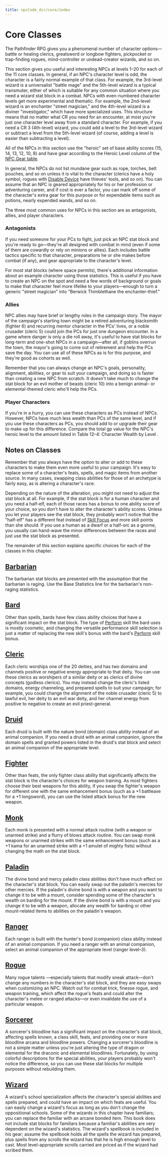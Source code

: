 ```yaml
---
title: npcCode_dir/core/index
---
```

# Core Classes

The Pathfinder RPG gives you a phenomenal number of character options—battle or healing clerics, greatsword or longbow fighters, pickpocket or trap-finding rogues, mind-controller or undead-creator wizards, and so on.

This section gives you useful and interesting NPCs at levels 1–20 for each of the 11 core classes. In general, if an NPC's character level is odd, the character is a fairly normal example of that class. For example, the 3rd-level wizard is a universalist "battle mage" and the 5th-level wizard is a typical transmuter, either of which is suitable for any common situation where you need a wizard stat block in a combat. NPCs with even-numbered character levels get more experimental and thematic. For example, the 2nd-level wizard is an enchanter "street magician," and the 4th-level wizard is a diviner "investigator," which have more specialized uses. This structure means that no matter what CR you need for an encounter, at most you're just one character level away from a standard character. For example, if you need a CR 3 (4th-level) wizard, you could add a level to the 3rd-level wizard or subtract a level from the 5th-level wizard (of course, adding a level is easier than subtracting a level).

All of the NPCs in this section use the "heroic" set of base ability scores (15, 14, 13, 12, 10, 8) and have gear according to the Heroic Level column of the [NPC Gear table](creatingNPCs#_table-14-9-npc-gear).

In general, the NPCs do not list mundane gear such as rope, torches, belt pouches, and so on unless it is vital to the character (clerics have a holy symbol, rogues with [Disable Device](skill_dir/disableDevice#_disable-device) have thieves' tools, and so on). You can assume that an NPC is geared appropriately for his or her profession or adventuring career, and if cost is ever a factor, you can mark off some of the character's extra gear for this purpose or for expendable items such as potions, nearly expended wands, and so on.

The three most common uses for NPCs in this section are as antagonists, allies, and player characters.

### Antagonists

If you need someone for your PCs to fight, just pick an NPC stat block and you're ready to go—they're all designed with combat in mind (even if some of them are cowardly or rely on minions or allies). Each includes battle tactics specific to that character, preparations he or she makes before combat (if any), and gear appropriate to the character's level.

For most stat blocks (where space permits), there's additional information about an example character using those statistics. This is useful if you have to create an NPC on the spot and need a few words of background or goals to make that character feel more lifelike to your players—enough to turn a generic "street magician" into "Berwick Thimblethane the enchanter-thief."

### Allies

NPC allies may have brief or lengthy roles in the campaign story. The mayor of the campaign's starting town might be a retired adventuring blacksmith (fighter 6) and recurring mentor character in the PCs' lives, or a noble crusader (cleric 5) could join the PCs for just one dungeon encounter. In a game where danger is only a die roll away, it's useful to have stat blocks for long-term and one-shot NPCs in a campaign—after all, if goblins overrun the town, the mayor's going to come out of retirement and help the PCs save the day. You can use all of these NPCs as is for this purpose, and they're good as cohorts as well.

Remember that you can always change an NPC's goals, personality, alignment, abilities, or gear to suit your campaign, and doing so is faster than creating a new NPC from scratch. It doesn't take much to change the stat block for an evil mother of beasts (cleric 10) into a benign animal- or elemental-themed cleric who'll help the PCs.

### Player Characters

If you're in a hurry, you can use these characters as PCs instead of NPCs. However, NPCs have much less wealth than PCs of the same level, and if you use these characters as PCs, you should add to or upgrade their gear to make up for this difference. Compare the total gp value for the NPC's heroic level to the amount listed in Table 12–4: Character Wealth by Level .

## Notes on Classes

Remember that you always have the option to alter or add to these characters to make them even more useful to your campaign. It's easy to replace some of a character's feats, spells, and magic items from another source. In many cases, swapping class abilities for those of an archetype is fairly easy, as is altering a character's race.

Depending on the nature of the alteration, you might not need to adjust the stat block at all. For example, if the stat block is for a human character and you need a half-elf, each of those races has a bonus to one ability score of your choice, so you don't have to alter the character's ability scores. Unless you let your players see the stat block, they probably won't notice that the "half-elf" has a different feat instead of [Skill Focus](feats#_skill-focus) and more skill points than she should. If you use a human as a dwarf or a half-orc as a gnome, you usually can hand-wave the minor differences between the races and just use the stat block as presented.

The remainder of this section explains specific choices for each of the classes in this chapter.

## [Barbarian](npcCodex/cor_dir/barbarian)

The barbarian stat blocks are presented with the assumption that the barbarian is raging. Use the Base Statistics line for the barbarian's non-raging statistics.

## [Bard](npcCodex/cor_dir/bard)

Other than spells, bards have few class ability choices that have a significant impact on the stat block. The type of [Perform](skills/perform#_perform) skill the bard uses is mostly cosmetic, and changing the versatile performance skill selection is just a matter of replacing the new skill's bonus with the bard's [Perform](skill_dir/perform#_perform) skill bonus.

## [Cleric](npcCodex/cor_dir/cleric)

Each cleric worships one of the 20 deities, and has two domains and channels positive or negative energy appropriate to that deity. You can use these clerics as worshipers of a similar deity or as clerics of divine concepts (godless clerics). You may instead change the cleric's listed domains, energy channeling, and prepared spells to suit your campaign; for example, you could change the alignment of the noble crusader (cleric 5) to lawful evil, her deity to an evil war deity, and her channel energy from positive to negative to create an evil priest-general.

## [Druid](npcCodex/cor_dir/druid)

Each druid is built with the nature bond (domain) class ability instead of an animal companion. If you need a druid with an animal companion, ignore the domain spells and granted powers listed in the druid's stat block and select an animal companion of the appropriate level.

## [Fighter](npcCodex/cor_dir/fighter)

Other than feats, the only fighter class ability that significantly affects the stat block is the character's choices for weapon training. As most fighters choose their best weapons for this ability, if you swap the fighter's weapon for different one with the same enhancement bonus (such as a +1 battleaxe for a +1 longsword), you can use the listed attack bonus for the new weapon.

## [Monk](npcCodex/cor_dir/monk)

Each monk is presented with a normal attack routine (with a weapon or unarmed strike) and a flurry of blows attack routine. You can swap monk weapons or unarmed strikes with the same enhancement bonus (such as a +1 kama for an unarmed strike with a +1 amulet of mighty fists) without changing the math on the stat block.

## [Paladin](npcCodex/cor_dir/paladin)

The divine bond and mercy paladin class abilities don't have much effect on the character's stat block. You can easily swap out the paladin's mercies for other mercies. If the paladin's divine bond is with a weapon and you want to change it to be with a mount, consider spending some of the character's wealth on barding for the mount. If the divine bond is with a mount and you change it to be with a weapon, allocate any wealth for barding or other mount-related items to abilities on the paladin's weapon.

## [Ranger](npcCodex/cor_dir/ranger)

Each ranger is built with the hunter's bond (companion) class ability instead of an animal companion. If you need a ranger with an animal companion, select an animal companion of the appropriate level (ranger level–3).

## [Rogue](npcCodex/cor_dir/rogue)

Many rogue talents —especially talents that modify sneak attack—don't change any numbers in the character's stat block, and they are easy swaps when customizing an NPC. Watch out for combat trick, finesse rogue, and weapon training, which affect the rogue's feats and could alter the character's melee or ranged attacks—or even invalidate the use of a particular weapon.

## [Sorcerer](npcCodex/cor_dir/sorcerer)

A sorcerer's bloodline has a significant impact on the character's stat block, affecting spells known, a class skill, feats, and providing one or more bloodline arcana and bloodline powers. Changing a sorcerer's bloodline is not a simple matter unless you're just altering the type of dragon or elemental for the draconic and elemental bloodlines. Fortunately, by using colorful descriptions for the special abilities, your players probably won't notice the difference, so you can use these stat blocks for multiple purposes without rebuilding them.

## [Wizard](npcCodex/cor_dir/wizard)

A wizard's school specialization affects the character's special abilities and spells prepared, and could have an impact on which feats are useful. You can easily change a wizard's focus as long as you don't change the oppositional schools. Some of the wizards in this chapter have familiars; you can replace the familiar with an arcane bonded item. This book does not include stat blocks for familiars because a familiar's abilities are very dependent on the wizard's statistics. The wizard's spellbook is included in his gear; assume the spellbook holds all the spells the wizard has prepared, plus spells from any scrolls the wizard has that he is high enough level to cast. Most level-appropriate scrolls carried are priced as if the wizard had scribed them.

